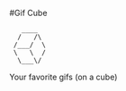 #Gif Cube

     
       ____
      /   /\
     /___/  \
     \   \  /
      \___\/


Your favorite gifs (on a cube)
